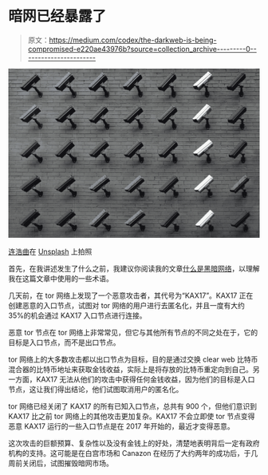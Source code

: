 # 暗网已经暴露了

> 原文：<https://medium.com/codex/the-darkweb-is-being-compromised-e220ae43976b?source=collection_archive---------0----------------------->

![](img/d18d5db50d7ebdc2cc51ae7f34f2d267.png)

[连浩曲](https://unsplash.com/@lianhao?utm_source=medium&utm_medium=referral)在 [Unsplash](https://unsplash.com?utm_source=medium&utm_medium=referral) 上拍照

首先，在我讲述发生了什么之前，我建议你阅读我的文章[什么是黑暗网络](/codex/what-is-the-dark-web-e505c7cff87)，以理解我在这篇文章中使用的一些术语。

几天前，在 tor 网络上发现了一个恶意攻击者，其代号为“KAX17”。KAX17 正在创建恶意的入口节点，试图对 tor 网络的用户进行去匿名化，并且一度有大约 35%的机会通过 KAX17 入口节点进行连接。

恶意 tor 节点在 tor 网络上非常常见，但它与其他所有节点的不同之处在于，它的目标是入口节点，而不是出口节点。

tor 网络上的大多数攻击都以出口节点为目标，目的是通过交换 clear web 比特币混合器的比特币地址来获取金钱收益，实际上是将存放的比特币重定向到自己。另一方面，KAX17 无法从他们的攻击中获得任何金钱收益，因为他们的目标是入口节点，这让我们得出结论，他们试图取消用户的匿名化。

tor 网络已经关闭了 KAX17 的所有已知入口节点，总共有 900 个，但他们意识到 KAX17 比之前 tor 网络上的其他攻击更加复杂。KAX17 不会立即使 tor 节点变得恶意 KAX17 运行的一些入口节点是在 2017 年开始的，最近才变得恶意。

这次攻击的巨额预算、复杂性以及没有金钱上的好处，清楚地表明背后一定有政府机构的支持。这可能是在白宫市场和 Canazon 在经历了大约两年的成功后，于几周前关闭后，试图摧毁暗网市场。